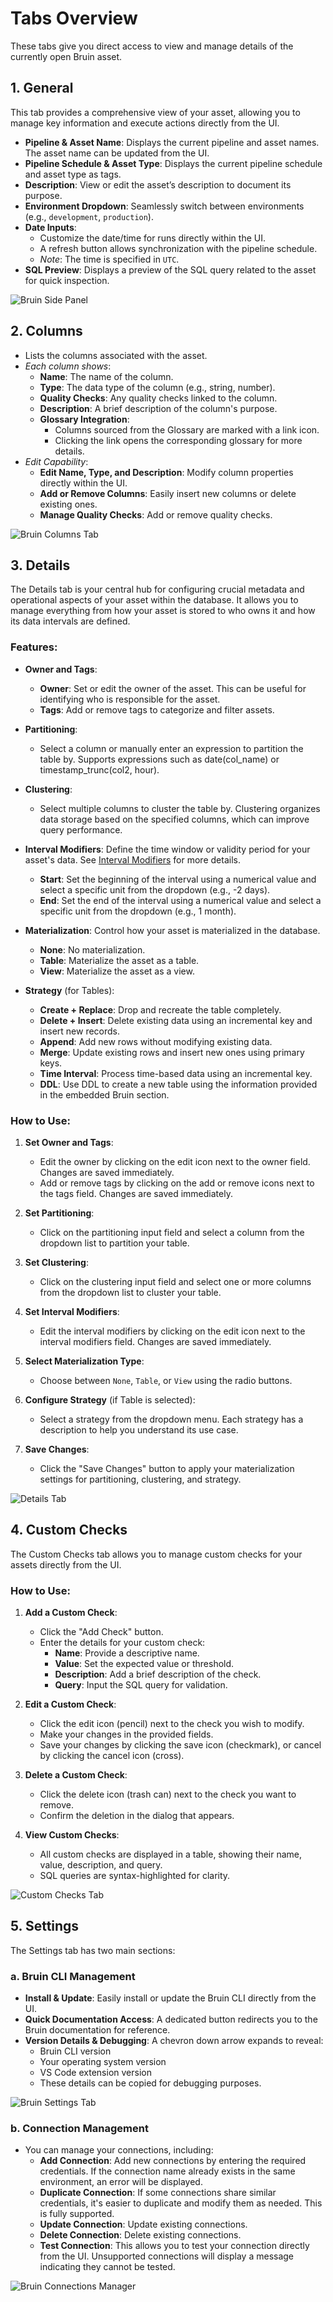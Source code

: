 

# Tabs Overview
These tabs give you direct access to view and manage details of the currently open Bruin asset.

## 1. General
This tab provides a comprehensive view of your asset, allowing you to manage key information and execute actions directly from the UI.

- **Pipeline & Asset Name**: Displays the current pipeline and asset names. The asset name can be updated from the UI.
- **Pipeline Schedule & Asset Type**: Displays the current pipeline schedule and asset type as tags.
- **Description**: View or edit the asset’s description to document its purpose.
- **Environment Dropdown**: Seamlessly switch between environments (e.g., `development`, `production`).
- **Date Inputs**: 
    - Customize the date/time for runs directly within the UI. 
    - A refresh button allows synchronization with the pipeline schedule.
    - *Note*: The time is specified in `UTC`.
- **SQL Preview**: Displays a preview of the SQL query related to the asset for quick inspection.

![Bruin Side Panel](../../../public/vscode-extension/panels/side-panel/asset-details-tab-new.gif)

## 2. Columns
- Lists the columns associated with the asset.
- *Each column shows*:
  - **Name**: The name of the column.
  - **Type**: The data type of the column (e.g., string, number).
  - **Quality Checks**: Any quality checks linked to the column.
  - **Description**: A brief description of the column's purpose.
  - **Glossary Integration**:
    - Columns sourced from the Glossary are marked with a link icon.
    - Clicking the link opens the corresponding glossary for more details.
- *Edit Capability*:
  - **Edit Name, Type, and Description**: Modify column properties directly within the UI.
  - **Add or Remove Columns**: Easily insert new columns or delete existing ones.
  - **Manage Quality Checks**: Add or remove quality checks.

![Bruin Columns Tab](../../../public/vscode-extension/panels/side-panel/manage-columns.gif)

## 3. Details

The Details tab is your central hub for configuring crucial metadata and operational aspects of your asset within the database. It allows you to manage everything from how your asset is stored to who owns it and how its data intervals are defined.

### Features:
- **Owner and Tags**:
  - **Owner**: Set or edit the owner of the asset. This can be useful for identifying who is responsible for the asset.
  - **Tags**: Add or remove tags to categorize and filter assets.

- **Partitioning**:
  - Select a column or manually enter an expression to partition the table by. Supports expressions such as date(col_name) or timestamp_trunc(col2, hour).

- **Clustering**:
  - Select multiple columns to cluster the table by. Clustering organizes data storage based on the specified columns, which can improve query performance.

- **Interval Modifiers**: Define the time window or validity period for your asset's data. See [Interval Modifiers](../../../assets/interval-modifiers.md) for more details.

  - **Start**: Set the beginning of the interval using a numerical value and select a specific unit from the dropdown (e.g., -2 days).
  - **End**: Set the end of the interval using a numerical value and select a specific unit from the dropdown (e.g., 1 month).

- **Materialization**: Control how your asset is materialized in the database.
  - **None**: No materialization.
  - **Table**: Materialize the asset as a table.
  - **View**: Materialize the asset as a view.

- **Strategy** (for Tables):
  - **Create + Replace**: Drop and recreate the table completely.
  - **Delete + Insert**: Delete existing data using an incremental key and insert new records.
  - **Append**: Add new rows without modifying existing data.
  - **Merge**: Update existing rows and insert new ones using primary keys.
  - **Time Interval**: Process time-based data using an incremental key.
  - **DDL**: Use DDL to create a new table using the information provided in the embedded Bruin section.

### How to Use:

1. **Set Owner and Tags**:
   - Edit the owner by clicking on the edit icon next to the owner field. Changes are saved immediately.
   - Add or remove tags by clicking on the add or remove icons next to the tags field. Changes are saved immediately.

2. **Set Partitioning**:
   - Click on the partitioning input field and select a column from the dropdown list to partition your table.

3. **Set Clustering**:
   - Click on the clustering input field and select one or more columns from the dropdown list to cluster your table.

4. **Set Interval Modifiers**:
   - Edit the interval modifiers by clicking on the edit icon next to the interval modifiers field. Changes are saved immediately.

5. **Select Materialization Type**:
   - Choose between `None`, `Table`, or `View` using the radio buttons.

6. **Configure Strategy** (if Table is selected):
   - Select a strategy from the dropdown menu. Each strategy has a description to help you understand its use case.

7. **Save Changes**:
   - Click the "Save Changes" button to apply your materialization settings for partitioning, clustering, and strategy.

![Details Tab](../../../public/vscode-extension/panels/side-panel/details-tab.gif)

## 4. Custom Checks
The Custom Checks tab allows you to manage custom checks for your assets directly from the UI.

### How to Use:

1. **Add a Custom Check**:
   - Click the "Add Check" button.
   - Enter the details for your custom check:
     - **Name**: Provide a descriptive name.
     - **Value**: Set the expected value or threshold.
     - **Description**: Add a brief description of the check.
     - **Query**: Input the SQL query for validation.

2. **Edit a Custom Check**:
   - Click the edit icon (pencil) next to the check you wish to modify.
   - Make your changes in the provided fields.
   - Save your changes by clicking the save icon (checkmark), or cancel by clicking the cancel icon (cross).

3. **Delete a Custom Check**:
   - Click the delete icon (trash can) next to the check you want to remove.
   - Confirm the deletion in the dialog that appears.

4. **View Custom Checks**:
   - All custom checks are displayed in a table, showing their name, value, description, and query.
   - SQL queries are syntax-highlighted for clarity.

![Custom Checks Tab](../../../public/vscode-extension/panels/side-panel/custom-checks-tab.gif)

## 5. Settings
The Settings tab has two main sections:

### a. Bruin CLI Management
- **Install & Update**: Easily install or update the Bruin CLI directly from the UI.
- **Quick Documentation Access**: A dedicated button redirects you to the Bruin documentation for reference.
- **Version Details & Debugging**: A chevron down arrow expands to reveal:
  - Bruin CLI version
  - Your operating system version
  - VS Code extension version
  - These details can be copied for debugging purposes.

![Bruin Settings Tab](../../../public/vscode-extension/panels/side-panel/settings-tab.png)

### b. Connection Management
- You can manage your connections, including:
  - **Add Connection**: Add new connections by entering the required credentials. If the connection name already exists in the same environment, an error will be displayed.
  - **Duplicate Connection**:  If some connections share similar credentials, it's easier to duplicate and modify them as needed. This is fully supported.
  - **Update Connection**: Update existing connections.
  - **Delete Connection**: Delete existing connections.  
  - **Test Connection**: This allows you to test your connection directly from the UI. Unsupported connections will display a message indicating they cannot be tested.

![Bruin Connections Manager](../../../public/vscode-extension/panels/side-panel/manage-connections.gif)

